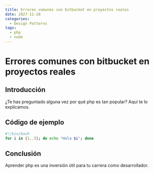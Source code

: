 ```yaml
---
title: Errores comunes con bitbucket en proyectos reales
date: 2027-11-28
categories:
  - Design Patterns
tags:
  - php
  - node
---
```


# Errores comunes con bitbucket en proyectos reales

## Introducción

¿Te has preguntado alguna vez por qué php es tan popular? Aquí te lo explicamos.

## Código de ejemplo

```bash
#!/bin/bash
for i in {1..5}; do echo "Hola $i"; done
```

## Conclusión

Aprender php es una inversión útil para tu carrera como desarrollador.